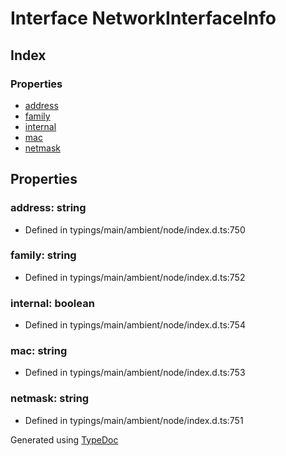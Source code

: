 # Interface NetworkInterfaceInfo


## Index

### Properties
* [address](_typings_main_ambient_node_index_d_._os_.networkinterfaceinfo.md#address)
* [family](_typings_main_ambient_node_index_d_._os_.networkinterfaceinfo.md#family)
* [internal](_typings_main_ambient_node_index_d_._os_.networkinterfaceinfo.md#internal)
* [mac](_typings_main_ambient_node_index_d_._os_.networkinterfaceinfo.md#mac)
* [netmask](_typings_main_ambient_node_index_d_._os_.networkinterfaceinfo.md#netmask)

## Properties

### address: string

* Defined in typings/main/ambient/node/index.d.ts:750


### family: string

* Defined in typings/main/ambient/node/index.d.ts:752


### internal: boolean

* Defined in typings/main/ambient/node/index.d.ts:754


### mac: string

* Defined in typings/main/ambient/node/index.d.ts:753


### netmask: string

* Defined in typings/main/ambient/node/index.d.ts:751



Generated using [TypeDoc](http://typedoc.io)
